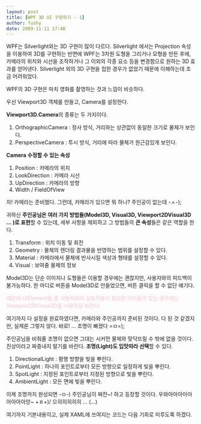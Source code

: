 ```yaml
---
layout: post
title: [WPF 3D UI 구현하기 - 1]
author: fushy
date: 2009-11-11 17:40
---
```

WPF는 Silverlight와는 3D 구현이 많이 다르다. Silverlight 에서는 Projection 속성을 이용하여 3D를 구현하는 반면에 WPF는 3차원 도형을 그리거나 모형을 만든 후에, 카메라의 위치와 시선을 조작하거나 그 이외의 각종 요소 등을 변경함으로 원하는 3D 효과를 얻어낸다. Silverlight 외의 3D 구현을 접한 경우가 없었기 때문에 이해하는데 조금 어려워었다.

WPF의 3D 구현은 마치 영화를 촬영하는 것과 느낌이 비슷하다.

우선 Viewport3D 객체를 만들고, Camera를 설정한다.

**Viewport3D.Camera**의  종류는 두 가지이다.
1. OrthographicCamera : 정사 방식, 거리와는 상관없이 동일한 크기로 물체가 보인다.
2. PerspectiveCamera : 투시 방식, 거리에 따라 물체가 원근감있게 보인다.

**Camera 수정할 수 있는 속성**
1. Position : 카메라의 위치 
2. LookDirection : 카메라 시선
3. UpDirection : 카메라의 방향
4. Width / FieldOfView

자! 카메라는 준비했다.
그런데, 카메라가 있으면 뭐 하나? 주인공이 없는데 -ㅅ-);

귀하신 **주인공님은 여러 가지 방법들(Model3D, Visual3D, Viewport2DVisual3D ... )로 표현**할 수 있는데,
세부 사항을 제외하고 그 방법들의 **큰 속성**들은 같은 역할을 한다.
1. Transform : 위치 이동 및 회전
2. Geometry : 물체의 렌더링 결과물을 반영하는 범위를 설정할 수 있다.
3. Material : 카메라에서 물체에 반사시킬 색상과 형태를 설정할 수 있다.
4. Visual : 보여줄 물체의 정보

Model3D는 단순 이미지나 도형들은 이용할 경우에는 괜찮지만, 사용자와의 피드백이 불가능하다.
한 마디로 버튼을 Model3D로 만들었으면, 버튼 클릭을 할 수 없단 얘기다.

<span style="color:pink">때문에 UIElement들 중 사용자와의 상호작용이 필요한 아이들이 있는 경우에는 Viewport2DVisual3D를 사용하길 바란다.</span>


여기까지 다 설정을 완료하였다면, 카메라와 주인공까지 준비된 것이다.
다 된 것 같겠지만, 실제론 그렇지 않다.
바로! ... 조명이 빠졌다 =ㅁ=);

주인공님을 비춰줄 조명이 없으면 그대는 시커먼 물체와 맞닥뜨릴 수 밖에 없을 것이다.
진상이라고 짜증내지 말기를 바란다. **조명(Light)도 입맛따라 선택**할 수 있다.
1. DirectionalLight : 평행 방향을 빛을 뿌린다.
2. PointLight : 하나의 포인트로부터 모든 방향으로 일정하게 빛을 뿌린다.
3. SpotLight : 지정된 포인트로부터 지정된 방향으로 빛을 뿌린다.
4. AmbientLight : 모든 면에 빛을 뿌린다.

이제 조명까지 완성되면 -ㅁ-) 주인공님이 쨔잔~! 하고 등장할 것이다.
우와아아아아아아아아아앙~ +ㅍ+)/ 으히히히히히 ... (...)

여기까지 기본내용이고, 실제 XAML에 쓰여지는 코드는 다음 기회로 미루도록 하겠다.
